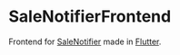 # SaleNotifierFrontend
Frontend for [SaleNotifier](https://github.com/AntonioFigueiredo/SaleNotifier) made in [Flutter](https://github.com/flutter).
